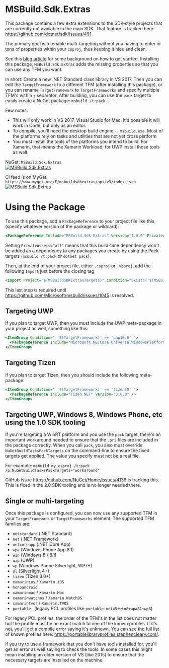 # MSBuild.Sdk.Extras
This package contains a few extra extensions to the SDK-style projects that are currently not available
in the main SDK. That feature is tracked here: https://github.com/dotnet/sdk/issues/491

The primary goal is to enable multi-targeting without you having to enter in tons of properties within your
`csproj`, thus keeping it nice and clean.

See this [blog article](https://oren.codes/2017/01/04/multi-targeting-the-world-a-single-project-to-rule-them-all/) for some background on how to get started. Installing
this package, `MSBuild.Sdk.Extras` adds the missing properties so that you can use any TFM you want.

In short: Create a new .NET Standard class library in VS 2017. Then you can edit the `TargetFramework` to a different TFM (after installing this package), or you can rename `TargetFramework` to `TargetFrameworks` and specify multiple TFM's with a `;` separator. 
After building, you can use the `pack` target to easily create a NuGet package: `msbuild /t:pack ...` 

Few notes: 

 - This will only work in VS 2017, Visual Studio for Mac. It's possible it will work in Code, but only as an editor.
 - To compile, you'll need the desktop build engine -- `msbuild.exe`. Most of the platforms rely on tasks and utilities that are not yet cross platform
 - You must install the tools of the platforms you intend to build. For Xamarin, that means the Xamarin Workload; for UWP install those tools as well.
  
NuGet: `MSBuild.Sdk.Extras`<br />
[![MSBuild.Sdk.Extras](https://img.shields.io/nuget/v/MSBuild.Sdk.Extras.svg)](https://www.nuget.org/packages/MSBuild.Sdk.Extras)

CI feed is on MyGet:
`https://www.myget.org/F/msbuildsdkextras/api/v3/index.json` <br />
![MSBuild.Sdk.Extras](https://img.shields.io/myget/msbuildsdkextras/v/MSBuild.Sdk.Extras.svg)

# Using the Package
To use this package, add a `PackageReference` to your project file like this (specify whatever version of the package or wildcard):

``` xml
<PackageReference Include="MSBuild.Sdk.Extras" Version="1.0.0" PrivateAssets="all" />
```

Setting `PrivateAssets="all"` means that this build-time dependency won't be added as a dependency to any packages you create by
using the Pack targets (`msbuild /t:pack` or `dotnet pack`).

Then, at the end of your project file, either `.csproj` or `.vbproj`, add the following `Import` just before the closing tag

``` xml
<Import Project="$(MSBuildSDKExtrasTargets)" Condition="Exists('$(MSBuildSDKExtrasTargets)')" />
```

This last step is required until https://github.com/Microsoft/msbuild/issues/1045 is resolved.

## Targeting UWP
If you plan to target UWP, then you must include the UWP meta-package in your project as well, something like this:

``` xml
<ItemGroup Condition=" '$(TargetFramework)' == 'uap10.0' "> 
  <PackageReference Include="Microsoft.NETCore.UniversalWindowsPlatform " Version="5.2.2" /> 
</ItemGroup> 
```

## Targeting Tizen
If you plan to target Tizen, then you should include the following meta-package:

```xml
<ItemGroup Condition=" '$(TargetFramework)' == 'tizen30' ">  
  <PackageReference Include="Tizen.NET" Version="3.0.0" />
</ItemGroup>  
```

## Targeting UWP, Windows 8, Windows Phone, etc using the 1.0 SDK tooling
If you're targeting a WinRT platform and you use the `pack` target, there's an important workaround needed to ensure
that the `.pri` files are included in the package correctly. When you call `pack`, you also must override `NuGetBuildTasksPackTargets` on the command-line
to ensure the fixed targets get applied. The value you specify must not be a real file.

For example: `msbuild my.csproj /t:pack /p:NuGetBuildTasksPackTargets="workaround"`

GitHub issue https://github.com/NuGet/Home/issues/4136 is tracking this. This is fixed in the 2.0 SDK tooling and is no longer needed there.

## Single or multi-targeting
Once this package is configured, you can now use any supported TFM in your `TargetFramework` or `TargetFrameworks` element. The supported TFM families are:
 - `netstandard` (.NET Standard)
 - `net` (.NET Framework)
 - `netcoreapp` (.NET Core App)
 - `wpa` (Windows Phone App 8.1)
 - `win` (Windows 8 / 8.1)
 - `uap` (UWP)
 - `wp` (Windows Phone Silverlight, WP7+)
 - `sl` (Silverlight 4+)
 - `tizen` (Tizen 3.0+)
 - `xamarinios` / `Xamarin.iOS`
 - `monoandroid`
 - `xamarinmac` / `Xamarin.Mac`
 - `xamarinwatchos` / `Xamarin.WatchOS`
 - `xamarintvos` / `Xamarin.TVOS`
 - `portable-` (legacy PCL profiles like `portable-net45+win8+wpa81+wp8`)

 For legacy PCL profiles, the order of the TFM's in the list does not matter but the profile must be an exact match 
 to one of the known profiles. If it's not, you'll get a compile error saying it's unknown. You can see the full
 list of known profiles here: https://portablelibraryprofiles.stephencleary.com/.

 If you try to use a framework that you don't have tools installed for, you'll get an error as well saying to check the tools. In some cases
 this might mean installing an older version of VS (like 2015) to ensure that the necessary targets are installed on the machine.
